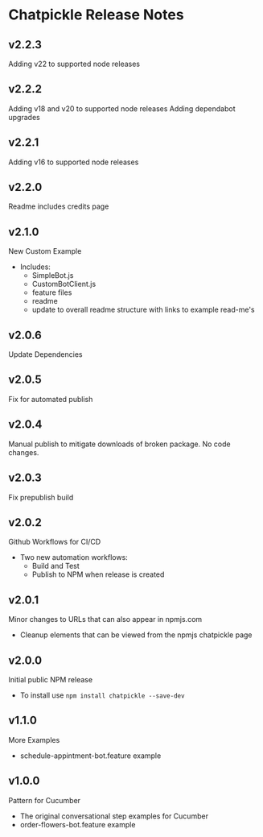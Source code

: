 # Chatpickle Release Notes

## v2.2.3

Adding v22 to supported node releases

## v2.2.2

Adding v18 and v20 to supported node releases
Adding dependabot upgrades

## v2.2.1

Adding v16 to supported node releases

## v2.2.0

Readme includes credits page

## v2.1.0

New Custom Example

-   Includes:
    -   SimpleBot.js
    -   CustomBotClient.js
    -   feature files
    -   readme
    -   update to overall readme structure with links to example read-me's

## v2.0.6

Update Dependencies

## v2.0.5

Fix for automated publish

## v2.0.4

Manual publish to mitigate downloads of broken package. No code changes.

## v2.0.3

Fix prepublish build

## v2.0.2

Github Workflows for CI/CD

-   Two new automation workflows:
    -   Build and Test
    -   Publish to NPM when release is created

## v2.0.1

Minor changes to URLs that can also appear in npmjs.com

-   Cleanup elements that can be viewed from the npmjs chatpickle page

## v2.0.0

Initial public NPM release

-   To install use `npm install chatpickle --save-dev`

## v1.1.0

More Examples

-   schedule-appintment-bot.feature example

## v1.0.0

Pattern for Cucumber

-   The original conversational step examples for Cucumber
-   order-flowers-bot.feature example
